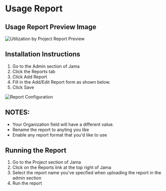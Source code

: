 # Usage Report

## Usage Report Preview Image
![Utilization by Project Report Preview](https://github.com/jamasoftware-ps/Community-Reports/blob/master/Login_User%20Usage%20Reports/User%20Usage%20Report/Usage_Report_Screenshot.png)

## Installation Instructions
1. Go to the Admin section of Jama
2. Click the Reports tab
3. Click Add Report
4. Fill in the Add/Edit Report form as shown below.
5. Click Save

![Report Configuration](https://github.com/jamasoftware-ps/Community-Reports/blob/master/Login_User%20Usage%20Reports/User%20Usage%20Report/UsageReportInstallationInstructions.png)

## NOTES: 
- Your Organization field will have a different value.  
- Rename the report to anyting you like
- Enable any report format that you'd like to use

## Running the Report
1. Go to the Project section of Jama
2. Click on the Reports link at the top right of Jama
3. Select the report name you've specfied when uploading the report in the admin section 
4. Run the report